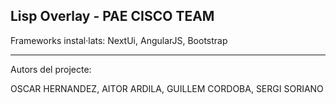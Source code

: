 
Lisp Overlay - PAE CISCO TEAM
-----------------------------------------------------------------------

Frameworks instal·lats: NextUi, AngularJS, Bootstrap

---

Autors del projecte:

OSCAR HERNANDEZ,
AITOR ARDILA,
GUILLEM CORDOBA,
SERGI SORIANO
